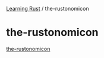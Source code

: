 [Learning Rust](../README.md) / the-rustonomicon

# the-rustonomicon

[the-rustonomicon](README.md)
